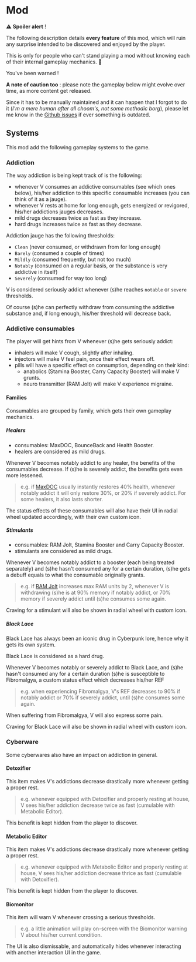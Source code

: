 # Mod

⚠️ **Spoiler alert** !

The following description details **every feature** of this mod, which will ruin any surprise intended to be discovered and enjoyed by the player.

This is only for people who can't stand playing a mod without knowing each of their internal gameplay mechanics. 🫣

You've been warned !

**A note of caution too** : please note the gameplay below might evolve over time, as more content get released.

Since it has to be manually maintained and it can happen that I forgot to do it (*I'm a mere human after all choom's, not some methodic borg*), please let me know in the [Github issues](https://github.com/cyb3rpsych0s1s/4ddicted/issues) if ever something is outdated.

## Systems

This mod add the following gameplay systems to the game.

### Addiction

The way addiction is being kept track of is the following:

- whenever V consumes an addictive consumables (see which ones below),
his/her addiction to this specific consumable increases (you can think of it as a jauge).
- whenever V rests at home for long enough, gets energized or revigored, his/her addictions jauges decreases.
- mild drugs decreases twice as fast as they increase.
- hard drugs increases twice as fast as they decrease.

Addiction jauge has the following thresholds:

- `Clean` (never consumed, or withdrawn from for long enough)
- `Barely` (consumed a couple of times)
- `Mildly` (consumed frequently, but not too much)
- `Notably` (consumed on a regular basis, or the substance is very addictive in itself)
- `Severely` (consumed for way too long)

V is considered seriously addict whenever (s)he reaches `notable` or `severe` thresholds.

Of course (s)he can perfectly withdraw from consuming the addictive substance and, if long enough, his/her threshold will decrease back.

### Addictive consumables

The player will get hints from V whenever (s)he gets seriously addict:

- inhalers will make V cough, slightly after inhaling.
- injectors will make V feel pain, once their effect wears off.
- pills will have a specific effect on consumption, depending on their kind:
  - anabolics (Stamina Booster, Carry Capacity Booster) will make V grunts.
  - neuro transmitter (RAM Jolt) will make V experience migraine.

#### Families

Consumables are grouped by family, which gets their own gameplay mechanics.

##### Healers

- consumables: MaxDOC, BounceBack and Health Booster.
- healers are considered as mild drugs.

Whenever V becomes notably addict to any healer, the benefits of the consumables decrease. If (s)he is severely addict, the benefits gets even more lessened.

> e.g. if [MaxDOC](https://cyberpunk.fandom.com/wiki/MaxDoc) usually instantly restores 40% health, whenever notably addict it will only restore 30%, or 20% if severely addict. For some healers, it also lasts shorter.

The status effects of these consumables will also have their UI in radial wheel updated accordingly, with their own custom icon.

##### Stimulants

- consumables: RAM Jolt, Stamina Booster and Carry Capacity Booster.
- stimulants are considered as mild drugs.

Whenever V becomes notably addict to a booster (each being treated separately)
and (s)he hasn't consumed any for a certain duration, (s)he gets a debuff equals to what the consumable originally grants.

> e.g. if [RAM Jolt](https://cyberpunk.fandom.com/wiki/RAM_Jolt) increases max RAM units by 2, whenever V is withdrawing (s)he is at 90% memory if notably addict, or 70% memory if severely addict until (s)he consumes some again.

Craving for a stimulant will also be shown in radial wheel with custom icon.

##### Black Lace

Black Lace has always been an iconic drug in Cyberpunk lore, hence why it gets its own system.

Black Lace is considered as a hard drug.

Whenever V becomes notably or severely addict to Black Lace,
and (s)he hasn't consumed any for a certain duration (s)he is susceptible to Fibromalgya, a custom status effect which decreases his/her REF

> e.g. when experiencing Fibromalgya, V's REF decreases to 90% if notably addict or 70% if severely addict, until (s)he consumes some again.

When suffering from Fibromalgya, V will also express some pain.

Craving for Black Lace will also be shown in radial wheel with custom icon.

### Cyberware

Some cyberwares also have an impact on addiction in general.

#### Detoxifier

This item makes V's addictions decrease drastically more whenever getting a proper rest.

> e.g. whenever equipped with Detoxifier and properly resting at house, V sees his/her addiction decrease twice as fast (cumulable with Metabolic Editor).

This benefit is kept hidden from the player to discover.

#### Metabolic Editor

This item makes V's addictions decrease drastically more whenever getting a proper rest.

> e.g. whenever equipped with Metabolic Editor and properly resting at house, V sees his/her addiction decrease thrice as fast (cumulable with Detoxifier).

This benefit is kept hidden from the player to discover.

#### Biomonitor

This item will warn V whenever crossing a serious thresholds.

> e.g. a little animation will play on-screen with the Biomonitor warning V about his/her current condition.

The UI is also dismissable, and automatically hides whenever interacting with another interaction UI in the game.
